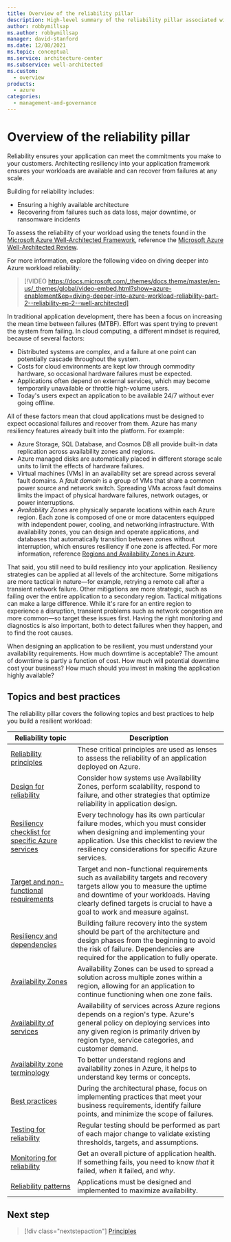 ```yaml
---
title: Overview of the reliability pillar
description: High-level summary of the reliability pillar associated with the Azure Well-Architected Framework.
author: robbymillsap
ms.author: robbymillsap
manager: david-stanford
ms.date: 12/08/2021
ms.topic: conceptual
ms.service: architecture-center
ms.subservice: well-architected
ms.custom:
  - overview
products:
  - azure
categories:
  - management-and-governance
---
```


# Overview of the reliability pillar

Reliability ensures your application can meet the commitments you make to your customers. Architecting resiliency into your application framework ensures your workloads are available and can recover from failures at any scale.

Building for reliability includes:

- Ensuring a highly available architecture
- Recovering from failures such as data loss, major downtime, or ransomware incidents

To assess the reliability of your workload using the tenets found in the [Microsoft Azure Well-Architected Framework](/azure/architecture/framework/), reference the [Microsoft Azure Well-Architected Review](/assessments/?id=azure-architecture-review&mode=pre-assessment).

For more information, explore the following video on diving deeper into Azure workload reliability:

<!-- markdownlint-disable MD034 -->

> [!VIDEO https://docs.microsoft.com/_themes/docs.theme/master/en-us/_themes/global/video-embed.html?show=azure-enablement&ep=diving-deeper-into-azure-workload-reliability-part-2--reliability-ep-2--well-architected]

<!-- markdownlint-enable MD034 -->

In traditional application development, there has been a focus on increasing the mean time between failures (MTBF). Effort was spent trying to prevent the system from failing. In cloud computing, a different mindset is required, because of several factors:

- Distributed systems are complex, and a failure at one point can potentially cascade throughout the system.
- Costs for cloud environments are kept low through commodity hardware, so occasional hardware failures must be expected.
- Applications often depend on external services, which may become temporarily unavailable or throttle high-volume users.
- Today's users expect an application to be available 24/7 without ever going offline.

All of these factors mean that cloud applications must be designed to expect occasional failures and recover from them. Azure has many resiliency features already built into the platform. For example:

- Azure Storage, SQL Database, and Cosmos DB all provide built-in data replication across availability zones and regions.
- Azure managed disks are automatically placed in different storage scale units to limit the effects of hardware failures.
- Virtual machines (VMs) in an availability set are spread across several fault domains. A *fault domain* is a group of VMs that share a common power source and network switch. Spreading VMs across fault domains limits the impact of physical hardware failures, network outages, or power interruptions.
- *Availability Zones* are physically separate locations within each Azure region. Each zone is composed of one or more datacenters equipped with independent power, cooling, and networking infrastructure. With availability zones, you can design and operate applications, and databases that automatically transition between zones without interruption, which ensures resiliency if one zone is affected. For more information, reference [Regions and Availability Zones in Azure](/azure/availability-zones/az-overview).

That said, you still need to build resiliency into your application. Resiliency strategies can be applied at all levels of the architecture. Some mitigations are more tactical in nature&mdash;for example, retrying a remote call after a transient network failure. Other mitigations are more strategic, such as failing over the entire application to a secondary region. Tactical mitigations can make a large difference. While it's rare for an entire region to experience a disruption, transient problems such as network congestion are more common&mdash;so target these issues first. Having the right monitoring and diagnostics is also important, both to detect failures when they happen, and to find the root causes.

When designing an application to be resilient, you must understand your availability requirements. How much downtime is acceptable? The amount of downtime is partly a function of cost. How much will potential downtime cost your business? How much should you invest in making the application highly available?

## Topics and best practices

The reliability pillar covers the following topics and best practices to help you build a resilient workload:

|Reliability topic|Description|
|-----------------|-----------|
|[Reliability principles](principles.md)|These critical principles are used as lenses to assess the reliability of an application deployed on Azure.|
|[Design for reliability](design-checklist.md)|Consider how systems use Availability Zones, perform scalability, respond to failure, and other strategies that optimize reliability in application design.|
|[Resiliency checklist for specific Azure services](/azure/architecture/checklist/resiliency-per-service)|Every technology has its own particular failure modes, which you must consider when designing and implementing your application. Use this checklist to review the resiliency considerations for specific Azure services.|
|[Target and non-functional requirements](design-requirements.md)|Target and non-functional requirements such as availability targets and recovery targets allow you to measure the uptime and downtime of your workloads. Having clearly defined targets is crucial to have a goal to work and measure against.|
|[Resiliency and dependencies](design-resiliency.md)|Building failure recovery into the system should be part of the architecture and design phases from the beginning to avoid the risk of failure. Dependencies are required for the application to fully operate.|
|[Availability Zones](/azure/architecture/high-availability/building-solutions-for-high-availability)|Availability Zones can be used to spread a solution across multiple zones within a region, allowing for an application to continue functioning when one zone fails.|
|[Availability of services](/azure/availability-zones/region-types-service-categories-azure)|Availability of services across Azure regions depends on a region's type. Azure's general policy on deploying services into any given region is primarily driven by region type, service categories, and customer demand.|
|[Availability zone terminology](/azure/availability-zones/glossary)|To better understand regions and availability zones in Azure, it helps to understand key terms or concepts.|
|[Best practices](design-best-practices.md)|During the architectural phase, focus on implementing practices that meet your business requirements, identify failure points, and minimize the scope of failures.|
|[Testing for reliability](test-checklist.md)|Regular testing should be performed as part of each major change to validate existing thresholds, targets, and assumptions.|
|[Monitoring for reliability](monitor-checklist.md)|Get an overall picture of application health. If something fails, you need to know *that* it failed, *when* it failed, and *why*.|
|[Reliability patterns](reliability-patterns.md)|Applications must be designed and implemented to maximize availability.|

## Next step

> [!div class="nextstepaction"]
> [Principles](./principles.md)
